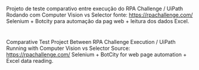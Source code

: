 Projeto de teste comparativo entre execução do RPA Challenge / UiPath
Rodando com Computer Vision vs Selector
fonte: https://rpachallenge.com/
Selenium + Botcity para automação da pag web + leitura dos dados Excel.
#
Comparative Test Project Between RPA Challenge Execution / UiPath
Running with Computer Vision vs Selector
Source: https://rpachallenge.com/
Selenium + BotCity for web page automation + Excel data reading.